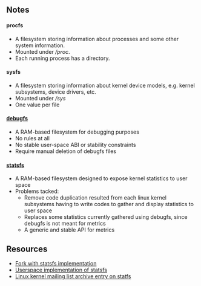 ## Notes

#### procfs

- A filesystem storing information about processes and some other system information.
- Mounted under */proc*.
- Each running process has a directory.

#### sysfs

- A filesystem storing information about kernel device models, e.g. kernel subsystems, device drivers, etc.
- Mounted under */sys*
- One value per file

#### [debugfs](https://lwn.net/Articles/334546/)

- A RAM-based filesystem for debugging purposes
- No rules at all
- No stable user-space ABI or stability constraints
- Require manual deletion of debugfs files

#### [statsfs](https://lkml.org/lkml/2020/5/26/332)

- A RAM-based filesystem designed to expose kernel statistics to user space
- Problems tacked:
    - Remove code duplication resulted from each linux kernel subsystems having to write codes to gather and display statistics to user space
    - Replaces some statistics currently gathered using debugfs, since debugfs is not meant for metrics
    - A generic and stable API for metrics

## Resources

- [Fork with statsfs implementation](https://github.com/esposem/linux)
- [Userspace implementation of statsfs](https://github.com/esposem/statsfs)
- [Linux kernel mailing list archive entry on statfs](https://lkml.org/lkml/2020/5/26/332)